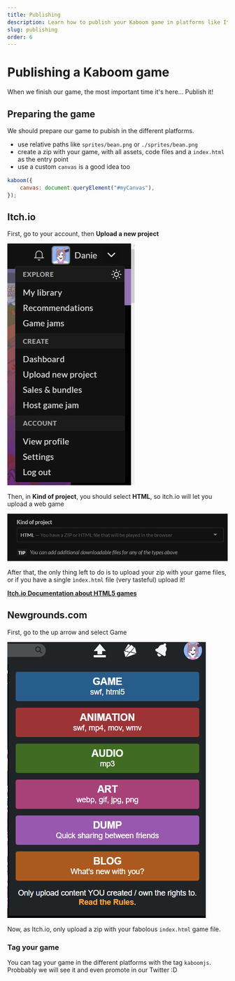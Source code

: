 ```yaml
---
title: Publishing
description: Learn how to publish your Kaboom game in platforms like Itch.io or Newgrounds.com.
slug: publishing
order: 6
---
```


# Publishing a Kaboom game

When we finish our game, the most important time it's here...
Publish it!

## Preparing the game

We should prepare our game to pubish in the different platforms.

-   use relative paths like `sprites/bean.png` or `./sprites/bean.png`
-   create a zip with your game, with all assets, code files and a `index.html` as the entry point
-   use a custom `canvas` is a good idea too

```js
kaboom({
    canvas: document.queryElement("#myCanvas"),
});
```

## Itch.io

First, go to your account, then **Upload a new project**

![image](publishing/itchio-1.png)

Then, in **Kind of project**, you should select **HTML**, so itch.io will let you upload a web game

![image](publishing/itchio-2.png)

After that, the only thing left to do is to upload your zip with your game files, or if you have a single `ìndex.html` file
(very tasteful) upload it!

[**Itch.io Documentation about HTML5 games**](https://itch.io/docs/creators/html5)

## Newgrounds.com

First, go to the up arrow and select Game

![image](publishing/newgrounds-1.png)

Now, as Itch.io, only upload a zip with your fabolous `index.html` game file.

### Tag your game

You can tag your game in the different platforms with the tag `kaboomjs`. Probbably we will see it and even promote in our Twitter :D
